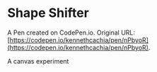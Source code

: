 # Shape Shifter

A Pen created on CodePen.io. Original URL: [https://codepen.io/kennethcachia/pen/nPbyoR](https://codepen.io/kennethcachia/pen/nPbyoR).

A canvas experiment